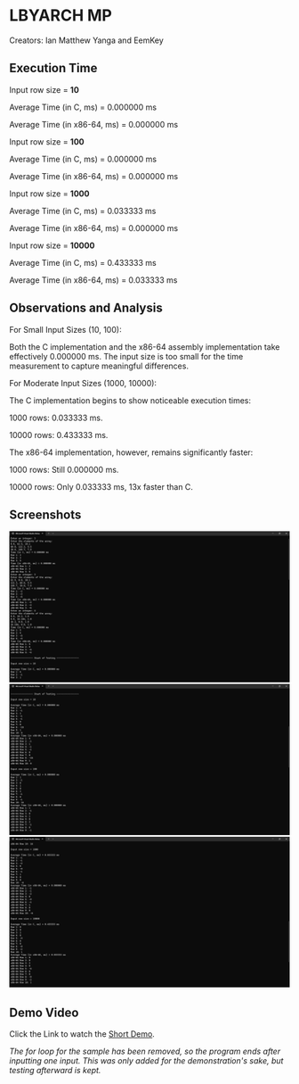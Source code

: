 # LBYARCH MP
Creators: Ian Matthew Yanga and EemKey

## Execution Time

Input row size = **10**

Average Time (in C, ms) = 0.000000 ms

Average Time (in x86-64, ms) = 0.000000 ms


Input row size = **100**

Average Time (in C, ms) = 0.000000 ms

Average Time (in x86-64, ms) = 0.000000 ms


Input row size = **1000**

Average Time (in C, ms) = 0.033333 ms

Average Time (in x86-64, ms) = 0.000000 ms


Input row size = **10000**

Average Time (in C, ms) = 0.433333 ms

Average Time (in x86-64, ms) = 0.033333 ms

## Observations and Analysis
For Small Input Sizes (10, 100):

Both the C implementation and the x86-64 assembly implementation take effectively 0.000000 ms.
The input size is too small for the time measurement to capture meaningful differences.

For Moderate Input Sizes (1000, 10000):

The C implementation begins to show noticeable execution times:

1000 rows: 0.033333 ms.

10000 rows: 0.433333 ms.

The x86-64 implementation, however, remains significantly faster:

1000 rows: Still 0.000000 ms.

10000 rows: Only 0.033333 ms, 13x faster than C.

## Screenshots

![](images/Terminal%201.png)
![](images/Terminal%202.png)
![](images/Terminal%203.png)

## Demo Video

Click the Link to watch the [Short Demo](https://drive.google.com/file/d/1fLPxaZyWumpYIOkqcRfoxvdKo1eRGmSW/view?usp=sharing).

*The for loop for the sample has been removed, so the program ends after inputting one input. This was only added for the demonstration's sake, but testing afterward is kept.*
